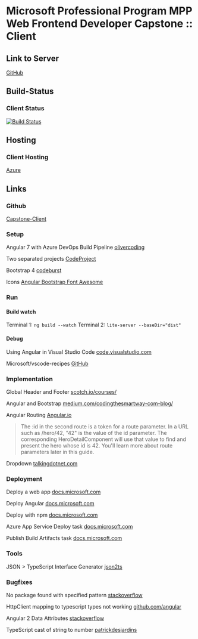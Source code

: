 # Microsoft Professional Program MPP Web Frontend Developer Capstone :: Client

## Link to Server

[GitHub](https://github.com/DonCorleone/Capstone-Server)

## Build-Status

### Client Status

[![Build Status](https://dev.azure.com/linuswieland/capstone-client-lwieland/_apis/build/status/DonCorleone.Capstone-Client?branchName=master)](https://dev.azure.com/linuswieland/capstone-client-lwieland/_build/latest?definitionId=3&branchName=master)

## Hosting

### Client Hosting

[Azure](http://capstone-client-lwieland.azurewebsites.net)

## Links

### Github

[Capstone-Client](https://github.com/DonCorleone/Capstone-Client)

### Setup

Angular 7 with Azure DevOps Build Pipeline [olivercoding](https://www.olivercoding.com/2019-01-19-angular-azure-devops/)

Two separated projects [CodeProject](https://www.codeproject.com/Articles/1274513/Angular-7-with-NET-Core-2-2-Global-Weather-Part-1)

Bootstrap 4 [codeburst](https://codeburst.io/getting-started-with-angular-7-and-bootstrap-4-styling-6011b206080)

Icons [Angular Bootstrap Font Awesome](https://www.npmjs.com/package/angular-font-awesome)

### Run

#### Build watch

Terminal 1: `ng build --watch`
Terminal 2: `lite-server --baseDir="dist"`

#### Debug

Using Angular in Visual Studio Code [code.visualstudio.com](https://code.visualstudio.com/docs/nodejs/angular-tutorial)

Microsoft/vscode-recipes [GitHub](https://github.com/Microsoft/vscode-recipes/tree/master/Angular-CLI)

### Implementation

Global Header and Footer [scotch.io/courses/](https://scotch.io/courses/build-your-first-angular-website/creating-an-angular-header-and-footer)

Angular and Bootstrap [medium.com/codingthesmartway-com-blog/](https://medium.com/codingthesmartway-com-blog/using-bootstrap-with-angular-c83c3cee3f4a)

Angular Routing [Angular.io](https://angular.io/guide/router)

> The :id in the second route is a token for a route parameter. In a URL such as /hero/42, "42" is the value of the id parameter. The corresponding HeroDetailComponent will use that value to find and present the hero whose id is 42. You'll learn more about route parameters later in this guide.


Dropdown [talkingdotnet.com](https://www.talkingdotnet.com/bind-select-dropdown-list-in-angular-4-and-5/)


### Deployment

Deploy a web app [docs.microsoft.com](https://docs.microsoft.com/en-us/azure/devops/pipelines/languages/javascript?view=azure-devops&tabs=yaml)

Deploy Angular [docs.microsoft.com](https://docs.microsoft.com/en-gb/azure/devops/pipelines/languages/javascript?view=azure-devops&tabs=yaml#tabpanel_o8jNcSRUQF_designer)

Deploy with npm [docs.microsoft.com](https://docs.microsoft.com/en-gb/azure/devops/pipelines/artifacts/npm?view=azure-devops&tabs=yaml#tabpanel_q-X-FHfp2K_designer)

Azure App Service Deploy task [docs.microsoft.com](https://docs.microsoft.com/en-us/azure/devops/pipelines/targets/webapp?view=azure-devops&tabs=yaml)

Publish Build Artifacts task [docs.microsoft.com](https://docs.microsoft.com/en-us/azure/devops/pipelines/tasks/utility/publish-build-artifacts?view=azure-devops)

### Tools

JSON > TypeScript Interface Generator [json2ts](http://json2ts.com/)

### Bugfixes

No package found with specified pattern [stackoverflow](https://stackoverflow.com/questions/51790735/no-package-found-with-specified-pattern-d-a-r1-a-zip/52746997)

HttpClient mapping to typescript types not working [github.com/angular](https://github.com/angular/angular/issues/20770)

Angular 2 Data Attributes [stackoverflow](https://stackoverflow.com/questions/34542619/angular-2-data-attributes)

TypeScript cast of string to number [patrickdesjardins](https://patrickdesjardins.com/blog/typescript-cast-of-string-to-number)
